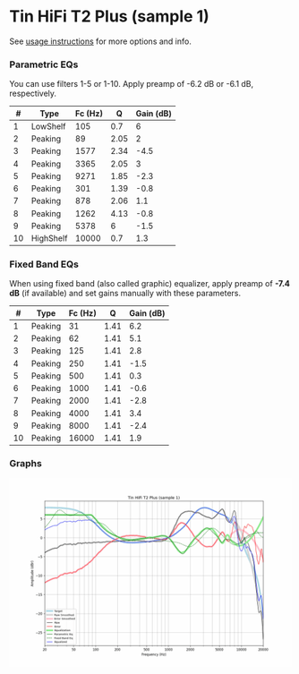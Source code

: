 # Tin HiFi T2 Plus (sample 1)
See [usage instructions](https://github.com/jaakkopasanen/AutoEq#usage) for more options and info.

### Parametric EQs
You can use filters 1-5 or 1-10. Apply preamp of -6.2 dB or -6.1 dB, respectively.

|   # | Type      |   Fc (Hz) |    Q |   Gain (dB) |
|-----|-----------|-----------|------|-------------|
|   1 | LowShelf  |       105 | 0.7  |         6   |
|   2 | Peaking   |        89 | 2.05 |         2   |
|   3 | Peaking   |      1577 | 2.34 |        -4.5 |
|   4 | Peaking   |      3365 | 2.05 |         3   |
|   5 | Peaking   |      9271 | 1.85 |        -2.3 |
|   6 | Peaking   |       301 | 1.39 |        -0.8 |
|   7 | Peaking   |       878 | 2.06 |         1.1 |
|   8 | Peaking   |      1262 | 4.13 |        -0.8 |
|   9 | Peaking   |      5378 | 6    |        -1.5 |
|  10 | HighShelf |     10000 | 0.7  |         1.3 |

### Fixed Band EQs
When using fixed band (also called graphic) equalizer, apply preamp of **-7.4 dB** (if available) and set gains manually with these parameters.

|   # | Type    |   Fc (Hz) |    Q |   Gain (dB) |
|-----|---------|-----------|------|-------------|
|   1 | Peaking |        31 | 1.41 |         6.2 |
|   2 | Peaking |        62 | 1.41 |         5.1 |
|   3 | Peaking |       125 | 1.41 |         2.8 |
|   4 | Peaking |       250 | 1.41 |        -1.5 |
|   5 | Peaking |       500 | 1.41 |         0.3 |
|   6 | Peaking |      1000 | 1.41 |        -0.6 |
|   7 | Peaking |      2000 | 1.41 |        -2.8 |
|   8 | Peaking |      4000 | 1.41 |         3.4 |
|   9 | Peaking |      8000 | 1.41 |        -2.4 |
|  10 | Peaking |     16000 | 1.41 |         1.9 |

### Graphs
![](./Tin%20HiFi%20T2%20Plus%20(sample%201).png)
